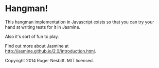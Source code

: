 # Hangman!

This hangman implementation in Javascript exists so that you can try your hand at writing tests for it in Jasmine.

Also it's sort of fun to play.

Find out more about Jasmine at http://jasmine.github.io/2.0/introduction.html.

Copyright 2014 Roger Nesbitt.  MIT licensed.

